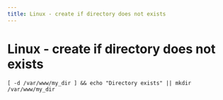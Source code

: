 ```yaml
---
title: Linux - create if directory does not exists
---
```


<h1 class="header">Linux - create if directory does not exists</h1>

```code
[ -d /var/www/my_dir ] && echo "Directory exists" || mkdir /var/www/my_dir
```